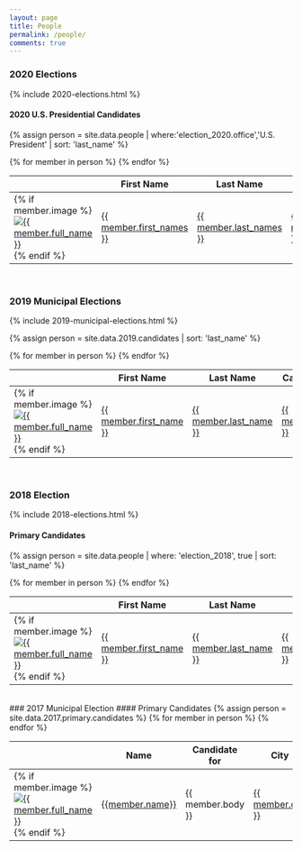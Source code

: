 ```yaml
---
layout: page
title: People
permalink: /people/
comments: true
---
```


### 2020 Elections

{% include 2020-elections.html %}

#### 2020 U.S. Presidential Candidates
{% assign person = site.data.people | where:'election_2020.office','U.S. President' | sort: 'last_name' %}
<table>
<thead>
  <th></th>
  <th>First Name</th>
  <th>Last Name</th>
  <th>Candidate for</th>
  <th>Party</th>
</thead>
<tbody>
{% for member in person  %}
  <tr>
    <td>
      {% if member.image %}
      <a href="{{ site.url }}/people/{{ member.id }}">
        <img class="table-image" src="{{ member.image }}" alt="{{ member.full_name }}">
      </a>
      {% endif %}
    </td>
    <td><a href="{{ site.url }}/people/{{ member.id }}">{{ member.first_names }}</a></td>
    <td><a href="{{ site.url }}/people/{{ member.id }}">{{ member.last_names }}</a></td>
    <td><a href="{{ site.url }}/office/{{ member.office | downcase | replace: ' ','-' | replace: '.','' | replace: '(','' | replace: ')','' }}">{{ member.election_2020.office }}</a></td>
    <td><a href="{{ site.url }}/party/{{ member.election_2020.party | downcase | replace: ' ','-' | replace: '.','' }}">{{ member.election_2020.party }}</a></td>
  </tr>
{% endfor %}
</tbody>
</table>

<br>

### 2019 Municipal Elections

{% include 2019-municipal-elections.html %}

{% assign person = site.data.2019.candidates | sort: 'last_name' %}
<table>
<thead>
  <th></th>
  <th>First Name</th>
  <th>Last Name</th>
  <th>Candidate for</th>
  <th>City</th>
  <th>County</th>
</thead>
<tbody>
{% for member in person  %}
  <tr>
    <td>
      {% if member.image %}
      <a href="{{ site.url }}/people/{{ member.id }}">
        <img class="table-image" src="{{ member.image }}" alt="{{ member.full_name }}">
      </a>
      {% endif %}
    </td>
    <td><a href="{{ site.url }}/people/{{ member.id }}">{{ member.first_name }}</a></td>
    <td><a href="{{ site.url }}/people/{{ member.id }}">{{ member.last_name }}</a></td>
    <td><a href="{{ site.url }}/office/{{ member.office | downcase | replace: ' ','-' | replace: '.','' | replace: '(','' | replace: ')','' }}">{{ member.office }}</a></td>
    <td><a href="{{ site.url }}/places/{{ member.county | downcase | replace: ' ','-' }}/{{ member.city | downcase | replace: ' ','-' }}">{{ member.city }}</a></td>
    <td><a href="{{ site.url }}/places/{{ member.county | downcase | replace: ' ','-' }}">{{ member.county }}</a></td>
  </tr>
{% endfor %}
</tbody>
</table>

<br>

### 2018 Election

{% include 2018-elections.html %}

#### Primary Candidates
{% assign person = site.data.people | where: 'election_2018', true | sort: 'last_name' %}
<table>
<thead>
  <th></th>
  <th>First Name</th>
  <th>Last Name</th>
  <th>Candidate for</th>
  <th>City</th>
  <th>County</th>
</thead>
<tbody>
{% for member in person  %}
  <tr>
    <td>
      {% if member.image %}
      <a href="{{ site.url }}/people/{{ member.id }}">
        <img class="table-image" src="{{ member.image }}" alt="{{ member.full_name }}">
      </a>
      {% endif %}
    </td>
    <td><a href="{{ site.url }}/people/{{ member.id }}">{{ member.first_name }}</a></td>
    <td><a href="{{ site.url }}/people/{{ member.id }}">{{ member.last_name }}</a></td>
    <td><a href="{{ site.url }}/office/{{ member.election_2018.office | downcase | replace: ' ','-' | replace: '.','' | replace: '(','' | replace: ')','' }}">{{ member.election_2018.office }}</a></td>
    <td><a href="{{ site.url }}/places/{{ member.election_2018.city | downcase | replace: ' ','-' }}/{{ member.city | downcase | replace: ' ','-' }}">{{ member.election_2018.city }}</a></td>
    <td><a href="{{ site.url }}/places/{{ member.election_2018.county | downcase | replace: ' ','-' }}">{{ member.election_2018.county }}</a></td>
  </tr>
{% endfor %}
</tbody>
</table>

<br>
### 2017 Municipal Election
#### Primary Candidates
{% assign person = site.data.2017.primary.candidates %}
<table>
<thead>
  <th></th>
  <th>Name</th>
  <th>Candidate for</th>
  <th>City</th>
  <th>County</th>
</thead>
<tbody>
{% for member in person  %}
  <tr>
    <td>
      {% if member.image %}
      <a href="{{ site.url }}/people/{{ member.id }}">
        <img class="table-image" src="{{ member.image }}" alt="{{ member.full_name }}">
      </a>
      {% endif %}
    </td>
    <td><a href="{{member.id}}">{{member.name}}</a></td>
    <td>{{ member.body }}</td>
    <td><a href="../places/{{ member.county | downcase | replace: ' ','-' }}/{{ member.city | downcase | replace: ' ','-' }}">{{ member.city }}</a></td>
    <td><a href="../places/{{ member.county | downcase | replace: ' ','-' }}">{{ member.county }}</a></td>
  </tr>
{% endfor %}
</tbody>
</table>
